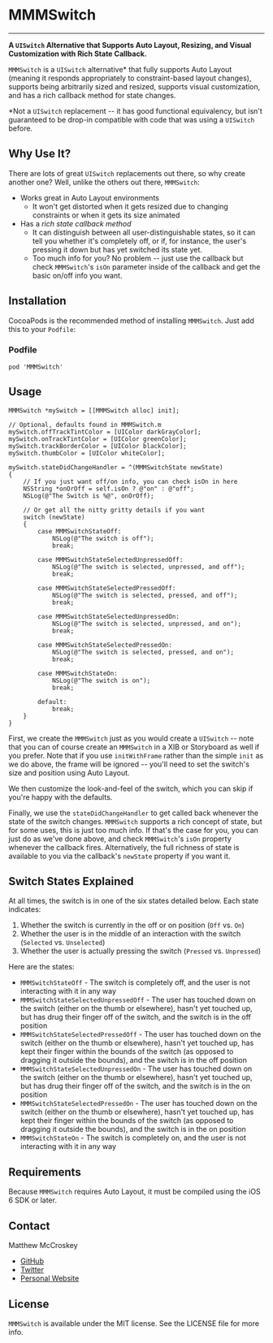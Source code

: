 # MMMSwitch
-----------

**A `UISwitch` Alternative that Supports Auto Layout, Resizing, and Visual Customization with Rich State Callback.**

`MMMSwitch` is a `UISwitch` alternative* that fully supports Auto Layout (meaning it responds appropriately to constraint-based layout changes), supports being arbitrarily sized and resized, supports visual customization, and has a rich callback method for state changes.

*Not a `UISwitch` replacement -- it has good functional equivalency, but isn't guaranteed to be drop-in compatible with code that was using a `UISwitch` before.

## Why Use It?

There are lots of great `UISwitch` replacements out there, so why create another one? Well, unlike the others out there, `MMMSwitch`:

* Works great in Auto Layout environments
	* It won't get distorted when it gets resized due to changing constraints or when it gets its size animated
* Has a *rich state callback method* 
	* It can distinguish between all user-distinguishable states, so it can tell you whether it's completely off, or if, for instance, the user's pressing it down but has yet switched its state yet. 
	* Too much info for you? No problem -- just use the callback but check `MMMSwitch`'s `isOn` parameter inside of the callback and get the basic on/off info you want.

## Installation

CocoaPods is the recommended method of installing `MMMSwitch`. Just add this to your `Podfile`:

### Podfile

```
pod 'MMMSwitch'
```

## Usage

```objc
MMMSwitch *mySwitch = [[MMMSwitch alloc] init];

// Optional, defaults found in MMMSwitch.m
mySwitch.offTrackTintColor = [UIColor darkGrayColor];
mySwitch.onTrackTintColor = [UIColor greenColor];
mySwitch.trackBorderColor = [UIColor blackColor];
mySwitch.thumbColor = [UIColor whiteColor];

mySwitch.stateDidChangeHandler = ^(MMMSwitchState newState)
{
    // If you just want off/on info, you can check isOn in here
    NSString *onOrOff = self.isOn ? @"on" : @"off";
    NSLog(@"The Switch is %@", onOrOff);
    
    // Or get all the nitty gritty details if you want
    switch (newState)
    {
        case MMMSwitchStateOff:
            NSLog(@"The switch is off");
            break;
            
        case MMMSwitchStateSelectedUnpressedOff:
            NSLog(@"The switch is selected, unpressed, and off");
            break;
            
        case MMMSwitchStateSelectedPressedOff:
            NSLog(@"The switch is selected, pressed, and off");
            break;
            
        case MMMSwitchStateSelectedUnpressedOn:
            NSLog(@"The switch is selected, unpressed, and on");
            break;
            
        case MMMSwitchStateSelectedPressedOn:
            NSLog(@"The switch is selected, pressed, and on");
            break;
            
        case MMMSwitchStateOn:
            NSLog(@"The switch is on");
            break;
            
        default:
            break;
    }
}
```
First, we create the `MMMSwitch` just as you would create a `UISwitch` -- note that you can of course create an `MMMSwitch` in a XIB or Storyboard as well if you prefer. Note that if you use `initWithFrame` rather than the simple `init` as we do above, the frame will be ignored -- you'll need to set the switch's size and position using Auto Layout.

We then customize the look-and-feel of the switch, which you can skip if you're happy with the defaults.

Finally, we use the `stateDidChangeHandler` to get called back whenever the state of the switch changes. `MMMSwitch` supports a rich concept of state, but for some uses, this is just too much info. If that's the case for you, you can just do as we've done above, and check `MMMSwitch`'s `isOn` property whenever the callback fires. Alternatively, the full richness of state is available to you via the callback's `newState` property if you want it.

## Switch States Explained

At all times, the switch is in one of the six states detailed below. Each state indicates:

1. Whether the switch is currently in the off or on position (`Off` vs. `On`)
2. Whether the user is in the middle of an interaction with the switch (`Selected` vs. `Unselected`)
3. Whether the user is actually pressing the switch (`Pressed` vs. `Unpressed`)

Here are the states:

* `MMMSwitchStateOff` - The switch is completely off, and the user
is not interacting with it in any way
* `MMMSwitchStateSelectedUnpressedOff` - The user has touched down
on the switch (either on the thumb or elsewhere), hasn't yet touched
up, but has drug their finger off of the switch, and the switch is 
in the off position
* `MMMSwitchStateSelectedPressedOff` - The user has touched down
on the switch (either on the thumb or elsewhere), hasn't yet touched
up, has kept their finger within the bounds of the switch (as opposed 
to dragging it outside the bounds), and the switch is in the off position
* `MMMSwitchStateSelectedUnpressedOn` - The user has touched down
on the switch (either on the thumb or elsewhere), hasn't yet touched
up, but has drug their finger off of the switch, and the switch is
in the on position
* `MMMSwitchStateSelectedPressedOn` - The user has touched down
on the switch (either on the thumb or elsewhere), hasn't yet touched
up, has kept their finger within the bounds of the switch (as opposed
to dragging it outside the bounds), and the switch is in the on position
* `MMMSwitchStateOn` - The switch is completely on, and the user
is not interacting with it in any way

## Requirements

Because `MMMSwitch` requires Auto Layout, it must be compiled using the iOS 6 SDK or later.

## Contact

Matthew McCroskey

* [GitHub](http://github.com/mmccroskey)
* [Twitter](http://twitter.com/mmccroskey)
* [Personal Website](http://matthewmccroskey.com)

## License

`MMMSwitch` is available under the MIT license. See the LICENSE file for more info.
